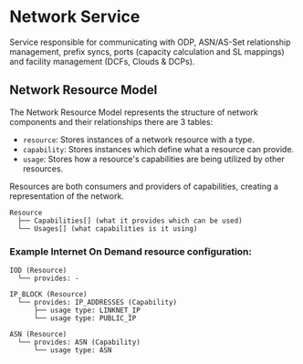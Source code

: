 # Network Service 

Service responsible for communicating with ODP, ASN/AS-Set relationship management, prefix syncs, ports (capacity calculation and SL mappings) and facility management (DCFs, Clouds & DCPs).

## Network Resource Model

The Network Resource Model represents the structure of network components and their relationships there are 3 tables:
- `resource`: Stores instances of a network resource with a type.
- `capability`: Stores instances which define what a resource can provide.
- `usage`: Stores how a resource's capabilities are being utilized by other resources.

Resources are both consumers and providers of capabilities, creating a representation of the network.

```
Resource
  ├── Capabilities[] (what it provides which can be used)
  └── Usages[] (what capabilities is it using)
```

### Example Internet On Demand resource configuration:
```
IOD (Resource)
  └── provides: -

IP_BLOCK (Resource)
  └── provides: IP_ADDRESSES (Capability)
      ├── usage type: LINKNET_IP
      └── usage type: PUBLIC_IP
          
ASN (Resource)
  └── provides: ASN (Capability)
      └── usage type: ASN
```